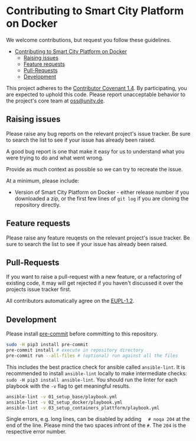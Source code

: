 # Contributing to Smart City Platform on Docker

We welcome contributions, but request you follow these guidelines.

- [Contributing to Smart City Platform on Docker](#contributing-to-smart-city-platform-on-docker)
  - [Raising issues](#raising-issues)
  - [Feature requests](#feature-requests)
  - [Pull-Requests](#pull-requests)
  - [Development](#development)

This project adheres to the [Contributor Covenant 1.4](http://contributor-covenant.org/version/1/4/).
By participating, you are expected to uphold this code. Please report unacceptable
behavior to the project's core team at oss@unity.de.

## Raising issues

Please raise any bug reports on the relevant project's issue tracker. Be sure to
search the list to see if your issue has already been raised.

A good bug report is one that make it easy for us to understand what you were
trying to do and what went wrong.

Provide as much context as possible so we can try to recreate the issue.

At a minimum, please include:

- Version of Smart City Platform on Docker - either release number if you downloaded a zip, or the first few lines of `git log` if you are cloning the repository directly.

## Feature requests

Please raise any feature reuqests on the relevant project's issue tracker. Be sure to
search the list to see if your issue has already been raised.

## Pull-Requests

If you want to raise a pull-request with a new feature, or a refactoring
of existing code, it may will get rejected if you haven't discussed it over the projects issue tracker first.

All contributors automatically agree on the [EUPL-1.2](../LICENSE).

## Development

Please install [pre-commit](https://pre-commit.com/) before committing to this repository.

``` bash
sudo -H pip3 install pre-commit
pre-commit install # execute in repository directory
pre-commit run --all-files # (optional) run against all the files
```

This includes the best practice check for ansible called `ansible-lint`.
It is recommended to install `ansible-lint` locally to make intermediate checks: `sudo -H pip3 install ansible-lint`.
You should run the linter for each playbook with the `-v` flag to get meaningful results.

``` bash
ansible-lint -v 01_setup_base/playbook.yml
ansible-lint -v 02_setup_docker/playbook.yml
ansible-lint -v 03_setup_containers_plattform/playbook.yml
```

Single errors, e.g. long lines, can be disabled by adding `  # noqa 204` at the end of the line. Please mind the two spaces infront of the `#`. The `204` is the respective error number.
